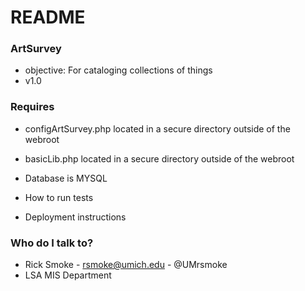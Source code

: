 # README #

### ArtSurvey ###

* objective: For cataloging collections of things
* v1.0

### Requires ###

* configArtSurvey.php located in a secure directory outside of the webroot
* basicLib.php located in a secure directory outside of the webroot

* Database is MYSQL
* How to run tests
* Deployment instructions

### Who do I talk to? ###

* Rick Smoke - rsmoke@umich.edu - @UMrsmoke
* LSA MIS Department

